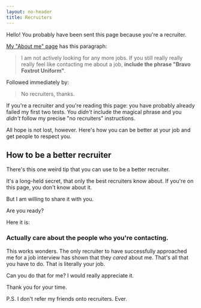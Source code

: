 ```yaml
---
layout: no-header
title: Recruiters
---
```


Hello! You probably have been sent this page because you're a recruiter.

<a href='http://ryanbigg.com/about-me'>My "About me" page</a> has this paragraph:

> I am not actively looking for any more jobs. If you still really really really feel like contacting me about a job, **include the phrase "Bravo Foxtrot Uniform"**. 

Followed immediately by:

> No recruiters, thanks.

If you're a recruiter and you're reading this page: you have probably already failed my first two tests. You *didn't* include the magical phrase and you *didn't* follow my precise "no recruiters" instructions.

All hope is not lost, however. Here's how you can be better at your job and get people to respect you.

## How to be a better recruiter

There's this one weird tip that you can use to be a better recruiter.

It's a long-held secret, that only the best recruiters know about. If you're on this page, you don't know about it.

But I am willing to share it with you.

Are you ready?

Here it is:

### Actually care about the people who you're contacting.

This works wonders. The only recruiter to have successfully approached me for a job interview has shown that they _cared_ about me. That's all that you have to do. That is literally your job.

Can you do that for me? I would really appreciate it.

Thank you for your time.

P.S. I don't refer my friends onto recruiters. Ever.
